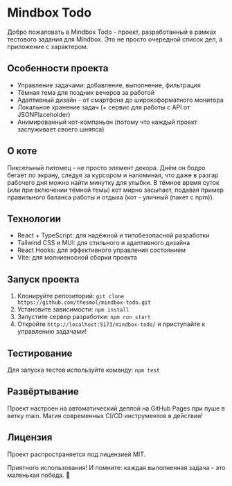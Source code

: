 # Mindbox Todo

Добро пожаловать в Mindbox Todo - проект, разработанный в рамках тестового задания для Mindbox. Это не просто очередной список дел, а приложение с характером.

## Особенности проекта

- Управление задачами: добавление, выполнение, фильтрация
- Тёмная тема для поздних вечеров за работой
- Адаптивный дизайн - от смартфона до широкоформатного монитора
- Локальное хранение задач (+ сервис для работы с API от JSONPlaceholder)
- Анимированный кот-компаньон (потому что каждый проект заслуживает своего шняпса)

## О коте

Пиксельный питомец - не просто элемент декора. Днём он бодро бегает по экрану, следуя за курсором и напоминая, что даже в разгар рабочего дня можно найти минутку для улыбки. В тёмное время суток (или при включении тёмной темы) кот мирно засыпает, подавая пример правильного баланса работы и отдыха (кот - уличный (пакет с npm)).
 
## Технологии

- React + TypeScript: для надёжной и типобезопасной разработки
- Tailwind CSS и MUI: для стильного и адаптивного дизайна
- React Hooks: для эффективного управления состоянием
- Vite: для молниеносной сборки проекта

## Запуск проекта

1. Клонируйте репозиторий: `git clone https://github.com/thesmol/mindbox-todo.git`
2. Установите зависимости: `npm install`
3. Запустите сервер разработки: `npm run start`
4. Откройте `http://localhost:5173/mindbox-todo/` и приступайте к управлению задачами!

## Тестирование

Для запуска тестов используйте команду: `npm test`

## Развёртывание

Проект настроен на автоматический деплой на GitHub Pages при пуше в ветку main. Магия современных CI/CD инструментов в действии!

## Лицензия

Проект распространяется под лицензией MIT.

Приятного использования! И помните: каждая выполненная задача - это маленькая победа. 🎉
